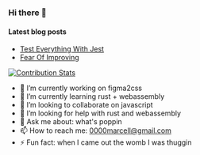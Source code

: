 ### Hi there 👋

#### Latest blog posts
* <a href="https://dev.to/____marcell/test-everything-with-jest-27co" />Test Everything With Jest</a>
* <a href="https://dev.to/____marcell/fear-of-improving-14n5" />Fear Of Improving</a>

[![Contribution Stats](https://github-contribution-stats.vercel.app/api/?username=0000marcell)](https://github.com/0000marcell/github-contribution-stats/)



- 🔭 I’m currently working on figma2css
- 🌱 I’m currently learning rust + webassembly
- 👯 I’m looking to collaborate on javascript
- 🤔 I’m looking for help with rust and webassembly
- 💬 Ask me about: what's poppin
- 📫 How to reach me: 0000marcell@gmail.com
- ⚡ Fun fact: when I came out the womb I was thuggin
